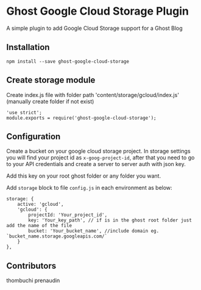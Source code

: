 # Ghost Google Cloud Storage Plugin
A simple plugin to add Google Cloud Storage support for a Ghost Blog

## Installation

    npm install --save ghost-google-cloud-storage

## Create storage module

Create index.js file with folder path 'content/storage/gcloud/index.js' (manually create folder if not exist)

    'use strict';
    module.exports = require('ghost-google-cloud-storage');

## Configuration

Create a bucket on your google cloud storage project. In storage settings you will find your project id as `x-goog-project-id`, after  that  you need to go to your API credentials and create a server to server auth with json key. 

Add this key on your root ghost folder or any folder you want.

Add `storage` block to file `config.js` in each environment as below:

    storage: {
        active: 'gcloud',
        'gcloud': {
            projectId: 'Your_project_id',
            key: 'Your_key_path', // if is in the ghost root folder just add the name of the file
            bucket: 'Your_bucket_name', //include domain eg. `bucket_name.storage.googleapis.com/`
        }
    },

## Contributors
thombuchi
prenaudin
